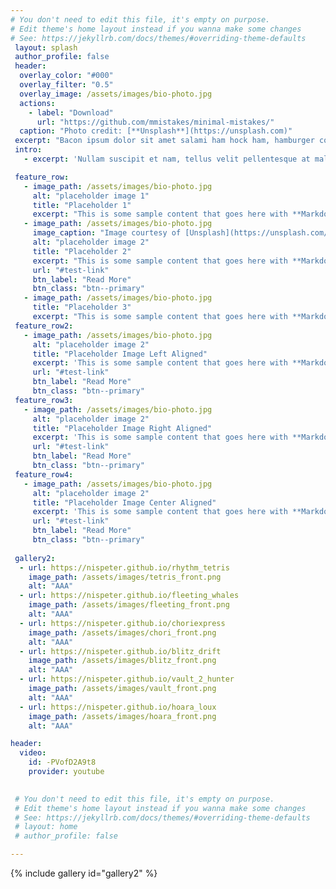 ```yaml
---
# You don't need to edit this file, it's empty on purpose.
# Edit theme's home layout instead if you wanna make some changes
# See: https://jekyllrb.com/docs/themes/#overriding-theme-defaults
 layout: splash
 author_profile: false
 header:
  overlay_color: "#000"
  overlay_filter: "0.5"
  overlay_image: /assets/images/bio-photo.jpg
  actions:
    - label: "Download"
      url: "https://github.com/mmistakes/minimal-mistakes/"
  caption: "Photo credit: [**Unsplash**](https://unsplash.com)"
 excerpt: "Bacon ipsum dolor sit amet salami ham hock ham, hamburger corned beef short ribs kielbasa biltong t-bone drumstick tri-tip tail sirloin pork chop."
 intro: 
   - excerpt: 'Nullam suscipit et nam, tellus velit pellentesque at malesuada, enim eaque. Quis nulla, netus tempor in diam gravida tincidunt, *proin faucibus* voluptate felis id sollicitudin. Centered with `type="center"`'

 feature_row:
   - image_path: /assets/images/bio-photo.jpg
     alt: "placeholder image 1"
     title: "Placeholder 1"
     excerpt: "This is some sample content that goes here with **Markdown** formatting."
   - image_path: /assets/images/bio-photo.jpg
     image_caption: "Image courtesy of [Unsplash](https://unsplash.com/)"
     alt: "placeholder image 2"
     title: "Placeholder 2"
     excerpt: "This is some sample content that goes here with **Markdown** formatting."
     url: "#test-link"
     btn_label: "Read More"
     btn_class: "btn--primary"
   - image_path: /assets/images/bio-photo.jpg
     title: "Placeholder 3"
     excerpt: "This is some sample content that goes here with **Markdown** formatting."
 feature_row2:
   - image_path: /assets/images/bio-photo.jpg
     alt: "placeholder image 2"
     title: "Placeholder Image Left Aligned"
     excerpt: 'This is some sample content that goes here with **Markdown** formatting. Left aligned with `type="left"`'
     url: "#test-link"
     btn_label: "Read More"
     btn_class: "btn--primary"
 feature_row3:
   - image_path: /assets/images/bio-photo.jpg
     alt: "placeholder image 2"
     title: "Placeholder Image Right Aligned"
     excerpt: 'This is some sample content that goes here with **Markdown** formatting. Right aligned with `type="right"`'
     url: "#test-link"
     btn_label: "Read More"
     btn_class: "btn--primary"
 feature_row4:
   - image_path: /assets/images/bio-photo.jpg
     alt: "placeholder image 2"
     title: "Placeholder Image Center Aligned"
     excerpt: 'This is some sample content that goes here with **Markdown** formatting. Centered with `type="center"`'
     url: "#test-link"
     btn_label: "Read More"
     btn_class: "btn--primary"
     
 gallery2:
  - url: https://nispeter.github.io/rhythm_tetris
    image_path: /assets/images/tetris_front.png
    alt: "AAA"
  - url: https://nispeter.github.io/fleeting_whales
    image_path: /assets/images/fleeting_front.png
    alt: "AAA"
  - url: https://nispeter.github.io/choriexpress
    image_path: /assets/images/chori_front.png
    alt: "AAA"
  - url: https://nispeter.github.io/blitz_drift
    image_path: /assets/images/blitz_front.png
    alt: "AAA"
  - url: https://nispeter.github.io/vault_2_hunter
    image_path: /assets/images/vault_front.png
    alt: "AAA"
  - url: https://nispeter.github.io/hoara_loux
    image_path: /assets/images/hoara_front.png
    alt: "AAA"

header:
  video:
    id: -PVofD2A9t8
    provider: youtube

     
 # You don't need to edit this file, it's empty on purpose.
 # Edit theme's home layout instead if you wanna make some changes
 # See: https://jekyllrb.com/docs/themes/#overriding-theme-defaults
 # layout: home
 # author_profile: false

---
```


{% include gallery id="gallery2" %}
